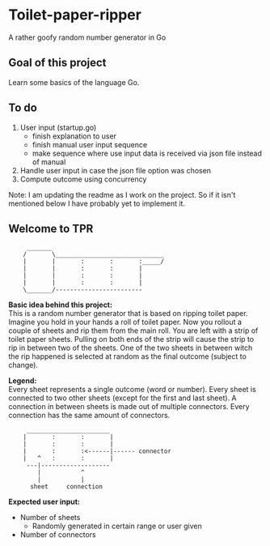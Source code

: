 # Toilet-paper-ripper

A rather goofy random number generator in Go

## Goal of this project

Learn some basics of the language Go.

## To do

1. User input (startup.go)
    - finish explanation to user
    - finish manual user input sequence
    - make sequence where use input data is received via json file instead of manual
1. Handle user input in case the json file option was chosen
1. Compute outcome using concurrency

Note: I am updating the readme as I work on the project. So if it isn't mentioned below I have probably yet to implement it.

## Welcome to TPR

         _______
        /       \______________________________
        |       |       :       :       :_____/
        |       |       :       :       |
        |       |       :       :       |
        |       |       :       :       |
        \_______/------------------------  

**Basic idea behind this project:**  
This is a random number generator that is based on ripping toilet paper.  
Imagine you hold in your hands a roll of toilet paper.
Now you rollout a couple of sheets and rip them from the main roll. You are left with a strip of toilet paper sheets.
Pulling on both ends of the strip will cause the strip to rip in between two of the sheets. One of the two sheets in between witch the rip happened is selected at random as the final outcome (subject to change).  

**Legend:**  
Every sheet represents a single outcome (word or number). Every sheet is connected to two other sheets (except for the first and last sheet). A connection in between sheets is made out of multiple connectors. Every connection has the same amount of connectors.  

         _______________________
        |       :       :       |
        |       :       :       |
        |       :       :<------|------ connector
        |   ^   :       :       |
         ---|-------------------
            |           ^
            |           |
          sheet     connection

**Expected user input:**  

- Number of sheets
  - Randomly generated in certain range or user given
- Number of connectors
